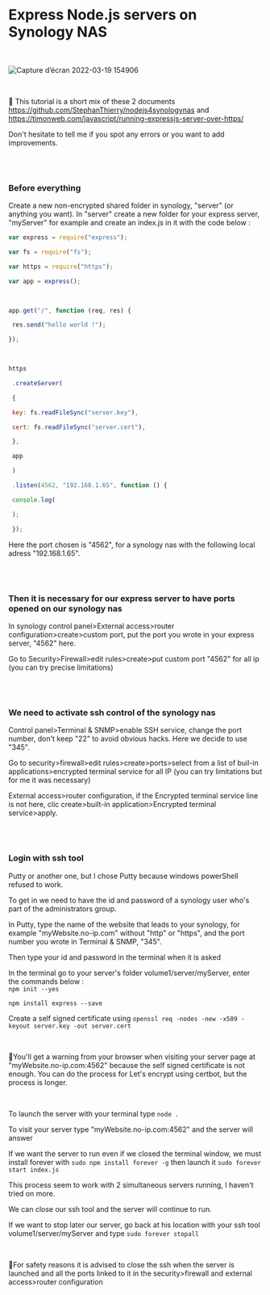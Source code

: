 
# Express Node.js servers on Synology NAS 

<br />

![Capture d’écran 2022-03-19 154906](https://user-images.githubusercontent.com/91158824/159125852-4125aa7a-4e72-446f-8125-fb8ba55dec11.jpg) 


<br />



📌 This tutorial is a short mix of these 2 documents https://github.com/StephanThierry/nodejs4synologynas and https://timonweb.com/javascript/running-expressjs-server-over-https/ 

Don't hesitate to tell me if you spot any errors or you want to add improvements.

<br />
<br />
 
### Before everything

Create a new non-encrypted shared folder in synology, "server" (or anything you want).
In "server" create a new folder for your express server, "myServer" for example and create an index.js in it with the code below : 

```js
var express = require("express");

var fs = require("fs");

var https = require("https");

var app = express();

  

app.get("/", function (req, res) {

 res.send("hello world !");

});

  

https

 .createServer(

 {

 key: fs.readFileSync("server.key"),

 cert: fs.readFileSync("server.cert"),

 },

 app

 )

 .listen(4562, "192.168.1.65", function () {

 console.log(

 );

 });
 ```

Here the port chosen is "4562", for a synology nas with the following local adress "192.168.1.65".

<br />
<br />


### Then it is necessary for our express server to have ports opened on our synology nas  

In synology control panel>External access>router configuration>create>custom port, put the port you wrote in your express server, "4562" here.

Go to Security>Firewall>edit rules>create>put custom port "4562"  for all ip (you can try precise limitations)

<br />
<br />


### We need to activate ssh control of the synology nas 

Control panel>Terminal & SNMP>enable SSH service, change the port number, don't keep "22" to avoid obvious hacks. Here we decide to use "345".

Go to security>firewall>edit rules>create>ports>select from a list of buil-in applications>encrypted terminal service for all IP (you can try limitations but for me it was necessary)

External access>router configuration, if the Encrypted terminal service line is not here, clic create>built-in application>Encrypted terminal service>apply.

<br />
<br />


### Login with ssh tool 

Putty or another one, but I chose Putty because windows powerShell refused to work.

To get in we need to have the id and password of a synology user who's part of the administrators group.

In Putty, type the name of the website that leads to your synology, for example "myWebsite.no-ip.com" without "http" or "https", and the port number you wrote in Terminal & SNMP, "345".

Then type your id and password in the terminal when it is asked

In the terminal go to your server's folder volume1/server/myServer, enter the commands below :
<br />
`npm init --yes` 
<br />

`npm install express --save`

Create a self signed certificate using `openssl req -nodes -new -x509 -keyout server.key -out server.cert`

<br />

 📌You'll get a warning from your browser when visiting your server page at "myWebsite.no-ip.com:4562" because the self signed certificate is not enough. You can do the process for Let's encrypt using certbot, but the process is longer. 
 
<br />

To launch the server with your terminal type `node .`

To visit your server type "myWebsite.no-ip.com:4562" and the server will answer

If we want the server to run even if we closed the terminal window, we must install forever with `sudo npm install forever -g` then launch it  `sudo forever start index.js`  

This process seem to work with 2 simultaneous servers running, I haven't tried on more.

We can close our ssh tool and the server will continue to run.

If we want to stop later our server, go back at his location with your ssh tool volume1/server/myServer and type  `sudo forever stopall` 

<br />

📌For safety reasons it is advised to close the ssh when the server is launched  and all the ports linked to it in the security>firewall and external access>router configuration
